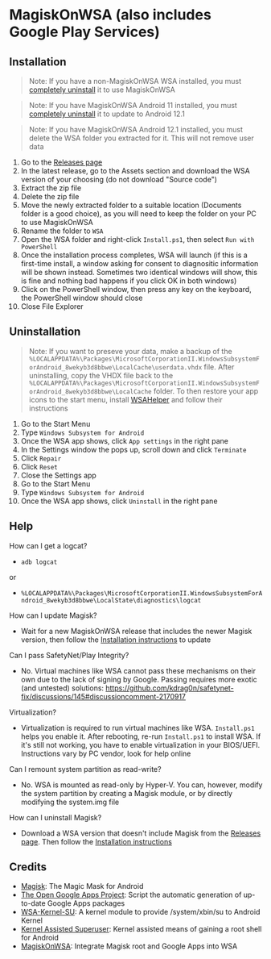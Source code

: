 # MagiskOnWSA (also includes Google Play Services)

## Installation

> Note: If you have a non-MagiskOnWSA WSA installed, you must [completely uninstall](#uninstallation) it to use MagiskOnWSA

> Note: If you have MagiskOnWSA Android 11 installed, you must [completely uninstall](#uninstallation) it to update to Android 12.1

> Note: If you have MagiskOnWSA Android 12.1 installed, you must delete the WSA folder you extracted for it. This will not remove user data

1. Go to the [Releases page](https://github.com/PeterNjeim/MagiskOnWSA/releases)
2. In the latest release, go to the Assets section and download the WSA version of your choosing (do not download "Source code")
3. Extract the zip file
4. Delete the zip file
5. Move the newly extracted folder to a suitable location (Documents folder is a good choice), as you will need to keep the folder on your PC to use MagiskOnWSA
6. Rename the folder to `WSA`
7. Open the WSA folder and right-click `Install.ps1`, then select `Run with PowerShell`
8. Once the installation process completes, WSA will launch (if this is a first-time install, a window asking for consent to diagnositic information will be shown instead. Sometimes two identical windows will show, this is fine and nothing bad happens if you click OK in both windows)
9. Click on the PowerShell window, then press any key on the keyboard, the PowerShell window should close
10. Close File Explorer

## Uninstallation

> Note: If you want to preseve your data, make a backup of the `%LOCALAPPDATA%\Packages\MicrosoftCorporationII.WindowsSubsystemForAndroid_8wekyb3d8bbwe\LocalCache\userdata.vhdx` file. After uninstalling, copy the VHDX file back to the `%LOCALAPPDATA%\Packages\MicrosoftCorporationII.WindowsSubsystemForAndroid_8wekyb3d8bbwe\LocalCache` folder. To then restore your app icons to the start menu, install [WSAHelper](https://github.com/LSPosed/WSAHelper/releases/latest) and follow their instructions

1. Go to the Start Menu
2. Type `Windows Subsystem for Android`
3. Once the WSA app shows, click `App settings` in the right pane
4. In the Settings window the pops up, scroll down and click `Terminate`
5. Click `Repair`
6. Click `Reset`
7. Close the Settings app
8. Go to the Start Menu
9. Type `Windows Subsystem for Android`
10. Once the WSA app shows, click `Uninstall` in the right pane

## Help

How can I get a logcat?
- `adb logcat`

or
- `%LOCALAPPDATA%\Packages\MicrosoftCorporationII.WindowsSubsystemForAndroid_8wekyb3d8bbwe\LocalState\diagnostics\logcat`

How can I update Magisk?
- Wait for a new MagiskOnWSA release that includes the newer Magisk version, then follow the [Installation instructions](#installation) to update

Can I pass SafetyNet/Play Integrity?
- No. Virtual machines like WSA cannot pass these mechanisms on their own due to the lack of signing by Google. Passing requires more exotic (and untested) solutions: https://github.com/kdrag0n/safetynet-fix/discussions/145#discussioncomment-2170917

Virtualization?
- Virtualization is required to run virtual machines like WSA. `Install.ps1` helps you enable it. After rebooting, re-run `Install.ps1` to install WSA. If it's still not working, you have to enable virtualization in your BIOS/UEFI. Instructions vary by PC vendor, look for help online

Can I remount system partition as read-write?
- No. WSA is mounted as read-only by Hyper-V. You can, however, modify the system partition by creating a Magisk module, or by directly modifying the system.img file

How can I uninstall Magisk?
- Download a WSA version that doesn't include Magisk from the [Releases page](https://github.com/PeterNjeim/MagiskOnWSA/releases). Then follow the [Installation instructions](#installation)

## Credits
- [Magisk](https://github.com/topjohnwu/Magisk): The Magic Mask for Android
- [The Open Google Apps Project](https://opengapps.org): Script the automatic generation of up-to-date Google Apps packages
- [WSA-Kernel-SU](https://github.com/LSPosed/WSA-Kernel-SU): A kernel module to provide /system/xbin/su to Android Kernel
- [Kernel Assisted Superuser](https://git.zx2c4.com/kernel-assisted-superuser): Kernel assisted means of gaining a root shell for Android
- [MagiskOnWSA](https://github.com/LSPosed/MagiskOnWSA): Integrate Magisk root and Google Apps into WSA
